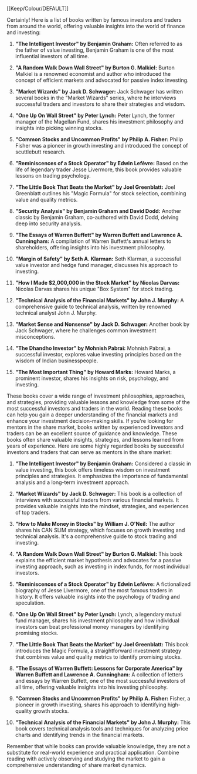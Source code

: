 [[Keep/Colour/DEFAULT]] 

Certainly! Here is a list of books written by famous investors and traders from around the world, offering valuable insights into the world of finance and investing:

1. **"The Intelligent Investor" by Benjamin Graham:** Often referred to as the father of value investing, Benjamin Graham is one of the most influential investors of all time.

2. **"A Random Walk Down Wall Street" by Burton G. Malkiel:** Burton Malkiel is a renowned economist and author who introduced the concept of efficient markets and advocated for passive index investing.

3. **"Market Wizards" by Jack D. Schwager:** Jack Schwager has written several books in the "Market Wizards" series, where he interviews successful traders and investors to share their strategies and wisdom.

4. **"One Up On Wall Street" by Peter Lynch:** Peter Lynch, the former manager of the Magellan Fund, shares his investment philosophy and insights into picking winning stocks.

5. **"Common Stocks and Uncommon Profits" by Philip A. Fisher:** Philip Fisher was a pioneer in growth investing and introduced the concept of scuttlebutt research.

6. **"Reminiscences of a Stock Operator" by Edwin Lefèvre:** Based on the life of legendary trader Jesse Livermore, this book provides valuable lessons on trading psychology.

7. **"The Little Book That Beats the Market" by Joel Greenblatt:** Joel Greenblatt outlines his "Magic Formula" for stock selection, combining value and quality metrics.

8. **"Security Analysis" by Benjamin Graham and David Dodd:** Another classic by Benjamin Graham, co-authored with David Dodd, delving deep into security analysis.

9. **"The Essays of Warren Buffett" by Warren Buffett and Lawrence A. Cunningham:** A compilation of Warren Buffett's annual letters to shareholders, offering insights into his investment philosophy.

10. **"Margin of Safety" by Seth A. Klarman:** Seth Klarman, a successful value investor and hedge fund manager, discusses his approach to investing.

11. **"How I Made $2,000,000 in the Stock Market" by Nicolas Darvas:** Nicolas Darvas shares his unique "Box System" for stock trading.

12. **"Technical Analysis of the Financial Markets" by John J. Murphy:** A comprehensive guide to technical analysis, written by renowned technical analyst John J. Murphy.

13. **"Market Sense and Nonsense" by Jack D. Schwager:** Another book by Jack Schwager, where he challenges common investment misconceptions.

14. **"The Dhandho Investor" by Mohnish Pabrai:** Mohnish Pabrai, a successful investor, explores value investing principles based on the wisdom of Indian businesspeople.

15. **"The Most Important Thing" by Howard Marks:** Howard Marks, a prominent investor, shares his insights on risk, psychology, and investing.

These books cover a wide range of investment philosophies, approaches, and strategies, providing valuable lessons and knowledge from some of the most successful investors and traders in the world. Reading these books can help you gain a deeper understanding of the financial markets and enhance your investment decision-making skills.
If you're looking for mentors in the share market, books written by experienced investors and traders can be an excellent source of guidance and knowledge. These books often share valuable insights, strategies, and lessons learned from years of experience. Here are some highly regarded books by successful investors and traders that can serve as mentors in the share market:

1. **"The Intelligent Investor" by Benjamin Graham:** Considered a classic in value investing, this book offers timeless wisdom on investment principles and strategies. It emphasizes the importance of fundamental analysis and a long-term investment approach.

2. **"Market Wizards" by Jack D. Schwager:** This book is a collection of interviews with successful traders from various financial markets. It provides valuable insights into the mindset, strategies, and experiences of top traders.

3. **"How to Make Money in Stocks" by William J. O'Neil:** The author shares his CAN SLIM strategy, which focuses on growth investing and technical analysis. It's a comprehensive guide to stock trading and investing.

4. **"A Random Walk Down Wall Street" by Burton G. Malkiel:** This book explains the efficient market hypothesis and advocates for a passive investing approach, such as investing in index funds, for most individual investors.

5. **"Reminiscences of a Stock Operator" by Edwin Lefèvre:** A fictionalized biography of Jesse Livermore, one of the most famous traders in history. It offers valuable insights into the psychology of trading and speculation.

6. **"One Up On Wall Street" by Peter Lynch:** Lynch, a legendary mutual fund manager, shares his investment philosophy and how individual investors can beat professional money managers by identifying promising stocks.

7. **"The Little Book That Beats the Market" by Joel Greenblatt:** This book introduces the Magic Formula, a straightforward investment strategy that combines value and quality metrics to identify promising stocks.

8. **"The Essays of Warren Buffett: Lessons for Corporate America" by Warren Buffett and Lawrence A. Cunningham:** A collection of letters and essays by Warren Buffett, one of the most successful investors of all time, offering valuable insights into his investing philosophy.

9. **"Common Stocks and Uncommon Profits" by Philip A. Fisher:** Fisher, a pioneer in growth investing, shares his approach to identifying high-quality growth stocks.

10. **"Technical Analysis of the Financial Markets" by John J. Murphy:** This book covers technical analysis tools and techniques for analyzing price charts and identifying trends in the financial markets.

Remember that while books can provide valuable knowledge, they are not a substitute for real-world experience and practical application. Combine reading with actively observing and studying the market to gain a comprehensive understanding of share market dynamics.
